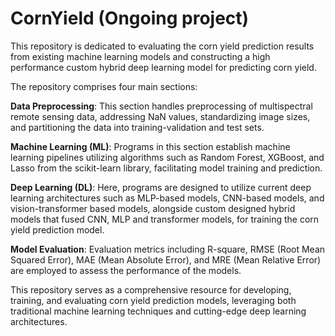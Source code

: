 # CornYield (Ongoing project)

This repository is dedicated to evaluating the corn yield prediction results from existing machine learning models and constructing a high performance custom hybrid deep learning model for predicting corn yield.

The repository comprises four main sections:

**Data Preprocessing**: This section handles preprocessing of multispectral remote sensing data, addressing NaN values, standardizing image sizes, and partitioning the data into training-validation and test sets.

**Machine Learning (ML)**: Programs in this section establish machine learning pipelines utilizing algorithms such as Random Forest, XGBoost, and Lasso from the scikit-learn library, facilitating model training and prediction.

**Deep Learning (DL)**: Here, programs are designed to utilize current deep learning architectures such as MLP-based models, CNN-based models, and vision-transformer based models, alongside custom designed hybrid models that fused CNN, MLP and transformer models, for training the corn yield prediction model.

**Model Evaluation**: Evaluation metrics including R-square, RMSE (Root Mean Squared Error), MAE (Mean Absolute Error), and MRE (Mean Relative Error) are employed to assess the performance of the models.

This repository serves as a comprehensive resource for developing, training, and evaluating corn yield prediction models, leveraging both traditional machine learning techniques and cutting-edge deep learning architectures.

